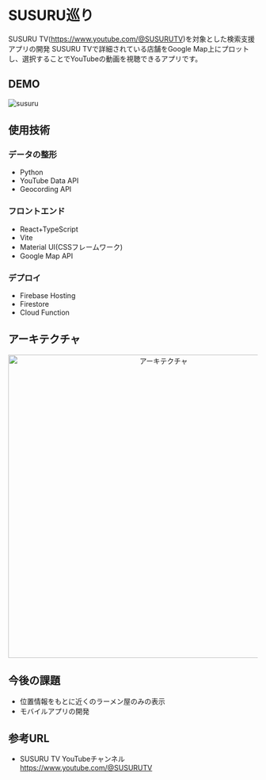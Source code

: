 # SUSURU巡り
SUSURU TV(https://www.youtube.com/@SUSURUTV)を対象とした検索支援アプリの開発
SUSURU TVで詳細されている店舗をGoogle Map上にプロットし、選択することでYouTubeの動画を視聴できるアプリです。
## DEMO
![susuru](https://user-images.githubusercontent.com/79000447/212587701-a4c60dcf-5d64-43eb-92b0-dd86f2eb4235.gif#center)


## 使用技術
### データの整形
- Python
- YouTube Data API
- Geocording API
### フロントエンド
- React+TypeScript
- Vite
- Material UI(CSSフレームワーク)
- Google Map API
### デプロイ
- Firebase Hosting
- Firestore
- Cloud Function
## アーキテクチャ
<div align="center">
    <img width="612" alt="アーキテクチャ" src="https://user-images.githubusercontent.com/79000447/212591817-64963895-fb2e-4ff2-b1bb-fe277e96426c.png">
</div>

## 今後の課題
- 位置情報をもとに近くのラーメン屋のみの表示
- モバイルアプリの開発
## 参考URL
- SUSURU TV YouTubeチャンネル
https://www.youtube.com/@SUSURUTV
